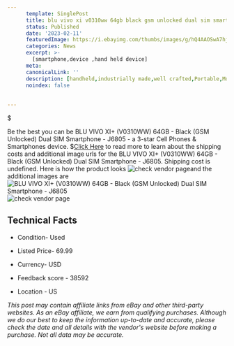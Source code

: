 ```yaml
---
      template: SinglePost
      title: blu vivo xi v0310ww 64gb black gsm unlocked dual sim smartphone j6805
      status: Published
      date: '2023-02-11'
      featuredImage: https://i.ebayimg.com/thumbs/images/g/hQ4AAOSwA7hjjkv9/s-l225.jpg
      categories: News
      excerpt: >-
        [smartphone,device ,hand held device]
      meta:
      canonicalLink: ''
      description: [handheld,industrially made,well crafted,Portable,Mobile,Compact,Convenient,Lightweight,Maneuverable,Man-portable,Miniature,Carriable,Hand-held,Light,Holdable,Transportable,Mobile device,Pocket-sized,On-the-go,Wireless,Cordless,Compact size,Convenient size, smartphone,device ,hand held device]
      noindex: false
      
        
---
```

$

Be the best you can be  BLU VIVO XI+ (V0310WW) 64GB - Black (GSM Unlocked) Dual SIM Smartphone - J6805 - a 3-star Cell Phones & Smartphones device.
$[Click Here](https://www.ebay.com/itm/144841795310?hash=item21b93e66ee%3Ag%3AhQ4AAOSwA7hjjkv9&mkevt=1&mkcid=1&mkrid=711-53200-19255-0&campid=%253CePNCampaignId%253E&customid=%253CreferenceId%253E&toolid=10049) to read more to learn about the shipping costs and additional image urls for the BLU VIVO XI+ (V0310WW) 64GB - Black (GSM Unlocked) Dual SIM Smartphone - J6805. Shipping cost is undefined. Here is how the product looks ![check vendor page](https://i.ebayimg.com/thumbs/images/g/hQ4AAOSwA7hjjkv9/s-l225.jpg)and the additional images are![BLU VIVO XI+ (V0310WW) 64GB - Black (GSM Unlocked) Dual SIM Smartphone - J6805](https://i.ebayimg.com/images/g/hQ4AAOSwA7hjjkv9/s-l1600.jpg)![check vendor page](https://origin-galleryplus.ebayimg.com/ws/web/144841795310_2_0_1/225x225.jpg,https://origin-galleryplus.ebayimg.com/ws/web/144841795310_3_0_1/225x225.jpg,https://origin-galleryplus.ebayimg.com/ws/web/144841795310_4_0_1/225x225.jpg,https://origin-galleryplus.ebayimg.com/ws/web/144841795310_5_0_1/225x225.jpg,https://origin-galleryplus.ebayimg.com/ws/web/144841795310_6_0_1/225x225.jpg,https://origin-galleryplus.ebayimg.com/ws/web/144841795310_7_0_1/225x225.jpg,https://origin-galleryplus.ebayimg.com/ws/web/144841795310_8_0_1/225x225.jpg,https://origin-galleryplus.ebayimg.com/ws/web/144841795310_9_0_1/225x225.jpg,https://origin-galleryplus.ebayimg.com/ws/web/144841795310_10_0_1/225x225.jpg)



 ## Technical Facts 



     
      

 - Condition- Used 


      

 - Listed Price- 69.99 


      

 - Currency- USD 


      

 - Feedback score - 38592 


      

 - Location - US 


      
      

 *_This post may contain affiliate links from eBay and other third-party websites. As an eBay affiliate, we earn from qualifying purchases. Although we do our best to keep the information up-to-date and accurate, please check the date and all details with the vendor's website before making a purchase. Not all data may be accurate._*






